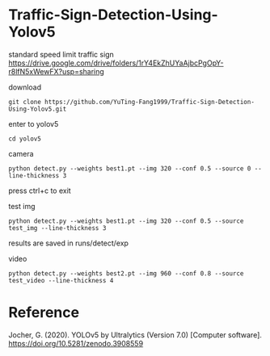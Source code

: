 # Traffic-Sign-Detection-Using-Yolov5

standard speed limit traffic sign  
https://drive.google.com/drive/folders/1rY4EkZhUYaAjbcPgOpY-r8lfN5xWewFX?usp=sharing  

download
```
git clone https://github.com/YuTing-Fang1999/Traffic-Sign-Detection-Using-Yolov5.git
```
enter to yolov5
```
cd yolov5
```

camera
```
python detect.py --weights best1.pt --img 320 --conf 0.5 --source 0 --line-thickness 3
```
press ctrl+c to exit

test img
```
python detect.py --weights best1.pt --img 320 --conf 0.5 --source  test_img --line-thickness 3
```
results are saved in runs/detect/exp


video  
```
python detect.py --weights best2.pt --img 960 --conf 0.8 --source  test_video --line-thickness 4
```

# Reference
Jocher, G. (2020). YOLOv5 by Ultralytics (Version 7.0) [Computer software]. https://doi.org/10.5281/zenodo.3908559
